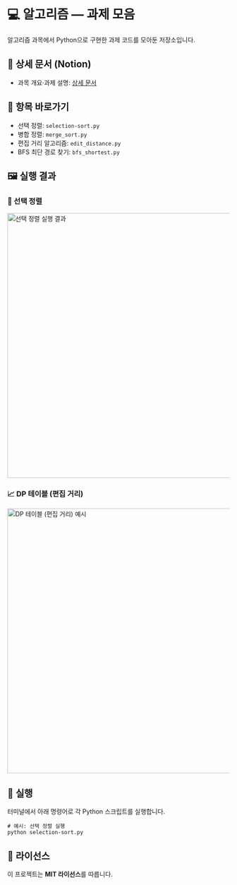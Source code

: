 # 💻 알고리즘 — 과제 모음

알고리즘 과목에서 Python으로 구현한 과제 코드를 모아둔 저장소입니다.

## 🔗 상세 문서 (Notion)

  * 과목 개요·과제 설명: [상세 문서](https://www.notion.so/acefcdbd8fbb4aea8b06e1560df610c6?source=copy_link)

## 🧭 항목 바로가기

  * 선택 정렬: `selection-sort.py`
  * 병합 정렬: `merge_sort.py`
  * 편집 거리 알고리즘: `edit_distance.py`
  * BFS 최단 경로 찾기: `bfs_shortest.py`

## 🖼️ 실행 결과

### 🔢 선택 정렬

<img src="assets/selection-sort-result.png" alt="선택 정렬 실행 결과" width="600"/>

### 📈 DP 테이블 (편집 거리)

<img src="https://assets/dp-matrix-path-solution.jpg" alt="DP 테이블 (편집 거리) 예시" width="600"/>

## 🚀 실행

터미널에서 아래 명령어로 각 Python 스크립트를 실행합니다.

```
# 예시: 선택 정렬 실행
python selection-sort.py
```

## 📄 라이선스

이 프로젝트는 **MIT 라이선스**를 따릅니다.
